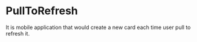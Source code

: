 # PullToRefresh
It is mobile application that would create a new card each time user pull to refresh it.
